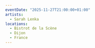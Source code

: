 ```yaml
---
eventDate: "2025-11-27T21:00:00+01:00"
artists:
  - Sarah Lenka
locations:
  - Bistrot de la Scène
  - Dijon
  - France
---
```


